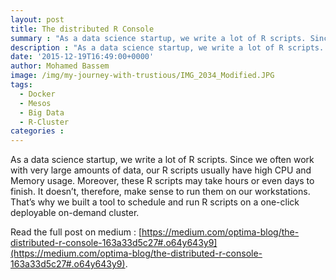 ```yaml
---
layout: post
title: The distributed R Console
summary : "As a data science startup, we write a lot of R scripts. Since we often work with very large amounts of data, our R scripts usually have high CPU and Memory usage. Moreover, these R scripts may take hours or even days to finish. It doesn’t, therefore, make sense to run them on our workstations. That’s why we built a small in-office cluster."
description : "As a data science startup, we write a lot of R scripts. Since we often work with very large amounts of data, our R scripts usually have high CPU and Memory usage. Moreover, these R scripts may take hours or even days to finish. It doesn’t, therefore, make sense to run them on our workstations. That’s why we built a small in-office cluster."
date: '2015-12-19T16:49:00+0000'
author: Mohamed Bassem
image: /img/my-journey-with-trustious/IMG_2034_Modified.JPG
tags:
  - Docker
  - Mesos
  - Big Data
  - R-Cluster
categories :
---
```


As a data science startup, we write a lot of R scripts. Since we often work with very large amounts of data, our R scripts usually have high CPU and Memory usage. Moreover, these R scripts may take hours or even days to finish. It doesn’t, therefore, make sense to run them on our workstations. That’s why we built a tool to schedule and run R scripts on a one-click deployable on-demand cluster.

Read the full post on medium : [https://medium.com/optima-blog/the-distributed-r-console-163a33d5c27#.o64y643y9](https://medium.com/optima-blog/the-distributed-r-console-163a33d5c27#.o64y643y9).
